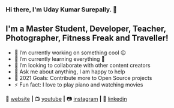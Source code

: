 ### Hi there, I'm Uday Kumar Surepally. 👋


## I'm a Master Student, Developer, Teacher, Photographer, Fitness Freak and Traveller!
- 🔭 I’m currently working on something cool 😉
- 🌱 I’m currently learning everything 🤣
- 👯 I’m looking to collaborate with other content creators
- 💬 Ask me about anything, I am happy to help
- 🥅 2021 Goals: Contribute more to Open Source projects
- ⚡ Fun fact: I love to play piano and watching movies

🏡 [website][website] **|** 
📺 [youtube][youtube] **|** 
📷 [instagram][instagram] **|** 
👔 [linkedin][linkedin]

[website]: https://aiesrobotix.com
[youtube]: https://youtube.com/aiesrobotix.com
[instagram]: https://instagram.com/UdayRockzzz
[linkedin]: https://linkedin.com/in/uday-kumar-surepally-01422078/
